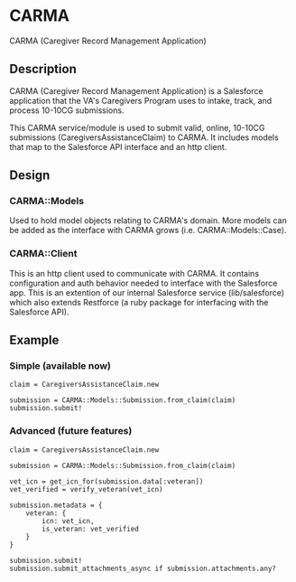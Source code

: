 # CARMA
CARMA (Caregiver Record Management Application)

## Description
CARMA (Caregiver Record Management Application) is a Salesforce application that the VA's Caregivers Program uses to intake, track, and process 10-10CG submissions.

This CARMA service/module is used to submit valid, online, 10-10CG submissions (CaregiversAssistanceClaim) to CARMA. It includes models that map to the Salesforce API interface and an http client.

## Design

### CARMA::Models
Used to hold model objects relating to CARMA's domain. More models can be added as the interface with CARMA grows (i.e. CARMA::Models::Case).

### CARMA::Client
This is an http client used to communicate with CARMA. It contains configuration and auth behavior needed to interface with the Salesforce app. This is an extention of our internal Salesforce service (lib/salesforce) which also extends Restforce (a ruby package for interfacing with the Salesforce API).

## Example

### Simple (available now)
```
claim = CaregiversAssistanceClaim.new

submission = CARMA::Models::Submission.from_claim(claim)
submission.submit!
```

### Advanced (future features)
```
claim = CaregiversAssistanceClaim.new

submission = CARMA::Models::Submission.from_claim(claim)

vet_icn = get_icn_for(submission.data[:veteran])
vet_verified = verify_veteran(vet_icn)

submission.metadata = {
	veteran: {
		icn: vet_icn,
		is_veteran: vet_verified
	}
}

submission.submit!
submission.submit_attachments_async if submission.attachments.any?
```
